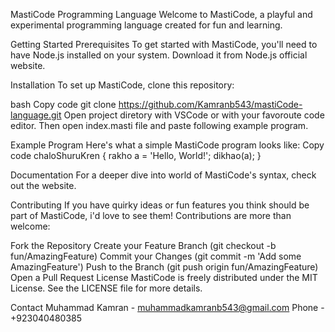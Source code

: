 MastiCode Programming Language
Welcome to MastiCode, a playful and experimental programming language created for fun and learning.

Getting Started
Prerequisites
To get started with MastiCode, you'll need to have Node.js installed on your system. Download it from Node.js official website.

Installation
To set up MastiCode, clone this repository:

bash
Copy code
git clone https://github.com/Kamranb543/mastiCode-language.git
Open project diretory with VSCode or with your favoroute code editor.
Then open index.masti file and paste following example program.

Example Program
Here's what a simple MastiCode program looks like:
Copy code
chaloShuruKren {
  rakho a = 'Hello, World!';
  dikhao(a);
}

Documentation
For a deeper dive into world of MastiCode's syntax, check out the website.

Contributing
If you have quirky ideas or fun features you think should be part of MastiCode, i'd love to see them! Contributions are more than welcome:

Fork the Repository
Create your Feature Branch (git checkout -b fun/AmazingFeature)
Commit your Changes (git commit -m 'Add some AmazingFeature')
Push to the Branch (git push origin fun/AmazingFeature)
Open a Pull Request
License
MastiCode is freely distributed under the MIT License. See the LICENSE file for more details.

Contact
Muhammad Kamran - muhammadkamranb543@gmail.com
Phone - +923040480385
